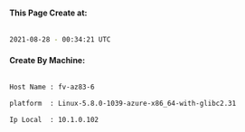 
   
#### This Page Create at:

```bash

2021-08-28 - 00:34:21 UTC

```

#### Create By Machine:

```bash

Host Name : fv-az83-6

platform  : Linux-5.8.0-1039-azure-x86_64-with-glibc2.31

Ip Local  : 10.1.0.102

```

